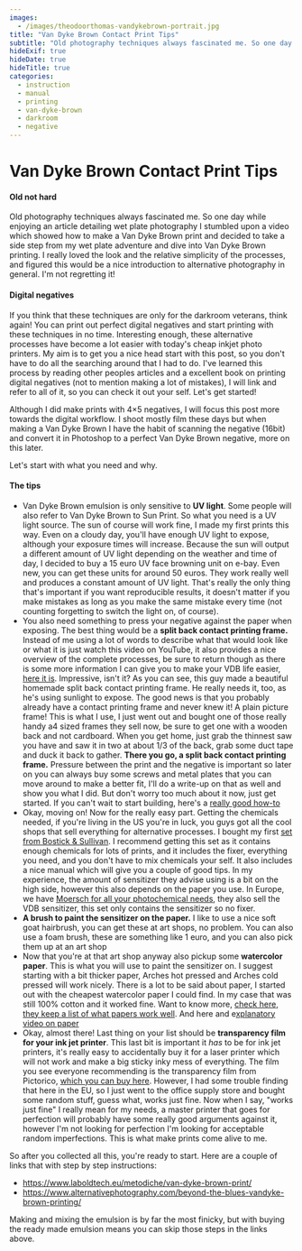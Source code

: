 ```yaml
---
images:
  - /images/theodoorthomas-vandykebrown-portrait.jpg
title: "Van Dyke Brown Contact Print Tips"
subtitle: "Old photography techniques always fascinated me. So one day while enjoying an article detailing wet plate photography I stumbled upon a video which showed how to make a Van Dyke Brown print and decided to take a side step from my wet plate adventure and dive into Van Dyke Brown printing."
hideExif: true
hideDate: true
hideTitle: true
categories:
  - instruction
  - manual
  - printing
  - van-dyke-brown
  - darkroom
  - negative
---
```


# Van Dyke Brown Contact Print Tips

#### Old not hard

Old photography techniques always fascinated me. So one day while enjoying an article detailing wet plate photography I stumbled upon a video which showed how to make a Van Dyke Brown print and decided to take a side step from my wet plate adventure and dive into Van Dyke Brown printing. I really loved the look and the relative simplicity of the processes, and figured this would be a nice introduction to alternative photography in general. I'm not regretting it!

#### Digital negatives

If you think that these techniques are only for the darkroom veterans, think again! You can print out perfect digital negatives and start printing with these techniques in no time. Interesting enough, these alternative processes have become a lot easier with today's cheap inkjet photo printers. My aim is to get you a nice head start with this post, so you don't have to do all the searching around that I had to do. I've learned this process by reading other peoples articles and a excellent book on printing digital negatives (not to mention making a lot of mistakes), I will link and refer to all of it, so you can check it out your self. Let's get started!

Although I did make prints with 4×5 negatives, I will focus this post more towards the digital workflow. I shoot mostly film these days but when making a Van Dyke Brown I have the habit of scanning the negative (16bit) and convert it in Photoshop to a perfect Van Dyke Brown negative, more on this later.

Let's start with what you need and why.

#### The tips

- Van Dyke Brown emulsion is only sensitive to **UV light**. Some people will also refer to Van Dyke Brown to Sun Print. So what you need is a UV light source. The sun of course will work fine, I made my first prints this way. Even on a cloudy day, you'll have enough UV light to expose, although your exposure times will increase. Because the sun will output a different amount of UV light depending on the weather and time of day, I decided to buy a 15 euro UV face browning unit on e-bay. Even new, you can get these units for around 50 euros. They work really well and produces a constant amount of UV light. That's really the only thing that's important if you want reproducible results, it doesn't matter if you make mistakes as long as you make the same mistake every time (not counting forgetting to switch the light on, of course).
- You also need something to press your negative against the paper when exposing. The best thing would be a **split back contact printing frame.** Instead of me using a lot of words to describe what that would look like or what it is just watch this video on YouTube, it also provides a nice overview of the complete processes, be sure to return though as there is some more information I can give you to make your VDB life easier, [here it is](http://www.youtube.com/watch?v=Im3uGORB2Uo). Impressive, isn't it? As you can see, this guy made a beautiful homemade split back contact printing frame. He really needs it, too, as he's using sunlight to expose. The good news is that you probably already have a contact printing frame and never knew it! A plain picture frame! This is what I use, I just went out and bought one of those really handy a4 sized frames they sell now, be sure to get one with a wooden back and not cardboard. When you get home, just grab the thinnest saw you have and saw it in two at about 1/3 of the back, grab some duct tape and duck it back to gather. **There you go, a split back contact printing frame.** Pressure between the print and the negative is important so later on you can always buy some screws and metal plates that you can move around to make a better fit, I'll do a write-up on that as well and show you what I did. But don't worry too much about it now, just get started. If you can't wait to start building, here's a [really good how-to](http://www.alternativephotography.com/wp/darkroom/diy-contact-print-frame)
- Okay, moving on! Now for the really easy part. Getting the chemicals needed, if you're living in the US you're in luck, you guys got all the cool shops that sell everything for alternative processes. I bought my first [set from Bostick & Sullivan](http://www.bostick-sullivan.com/cart/product.php?productid=514&cat=48&page=1). I recommend getting this set as it contains enough chemicals for lots of prints, and it includes the fixer, everything you need, and you don't have to mix chemicals your self. It also includes a nice manual which will give you a couple of good tips. In my experience, the amount of sensitizer they advise using is a bit on the high side, however this also depends on the paper you use. In Europe, we have [Moersch for all your photochemical needs](https://www.moersch-photochemie.de/content/shop/edeldruck/132), they also sell the VDB sensitizer, this set only contains the sensitizer so no fixer.
- **A brush to paint the sensitizer on the paper.** I like to use a nice soft goat hairbrush, you can get these at art shops, no problem. You can also use a foam brush, these are something like 1 euro, and you can also pick them up at an art shop
- Now that you're at that art shop anyway also pickup some **watercolor paper**. This is what you will use to paint the sensitizer on. I suggest starting with a bit thicker paper, Arches hot pressed and Arches cold pressed will work nicely. There is a lot to be said about paper, I started out with the cheapest watercolor paper I could find. In my case that was still 100% cotton and it worked fine. Want to know more, [check here, they keep a list of what papers work well](http://www.alternativephotography.com/wp/paper/big-paper-survey-results). And here and e[xplanatory video on paper](http://www.youtube.com/watch?v=PrcwuC-x-BQ&feature=related)
- Okay, almost there! Last thing on your list should be **transparency film for your ink jet printer**. This last bit is important it _has_ to be for ink jet printers, it's really easy to accidentally buy it for a laser printer which will not work and make a big sticky inky mess of everything. The film you see everyone recommending is the transparency film from Pictorico, [which you can buy here](http://www.bostick-sullivan.com/cart/product.php?productid=1039&cat=227&page=1). However, I had some trouble finding that here in the EU, so I just went to the office supply store and bought some random stuff, guess what, works just fine. Now when I say, "works just fine" I really mean for my needs, a master printer that goes for perfection will probably have some really good arguments against it, however I'm not looking for perfection I'm looking for acceptable random imperfections. This is what make prints come alive to me.

So after you collected all this, you're ready to start. Here are a couple of links that with step by step instructions:

- https://www.laboldtech.eu/metodiche/van-dyke-brown-print/
- https://www.alternativephotography.com/beyond-the-blues-vandyke-brown-printing/

Making and mixing the emulsion is by far the most finicky, but with buying the ready made emulsion means you can skip those steps in the links above.
